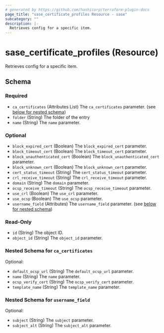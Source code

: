 ```yaml
---
# generated by https://github.com/hashicorp/terraform-plugin-docs
page_title: "sase_certificate_profiles Resource - sase"
subcategory: ""
description: |-
  Retrieves config for a specific item.
---
```


# sase_certificate_profiles (Resource)

Retrieves config for a specific item.



<!-- schema generated by tfplugindocs -->
## Schema

### Required

- `ca_certificates` (Attributes List) The `ca_certificates` parameter. (see [below for nested schema](#nestedatt--ca_certificates))
- `folder` (String) The folder of the entry
- `name` (String) The `name` parameter.

### Optional

- `block_expired_cert` (Boolean) The `block_expired_cert` parameter.
- `block_timeout_cert` (Boolean) The `block_timeout_cert` parameter.
- `block_unauthenticated_cert` (Boolean) The `block_unauthenticated_cert` parameter.
- `block_unknown_cert` (Boolean) The `block_unknown_cert` parameter.
- `cert_status_timeout` (String) The `cert_status_timeout` parameter.
- `crl_receive_timeout` (String) The `crl_receive_timeout` parameter.
- `domain` (String) The `domain` parameter.
- `ocsp_receive_timeout` (String) The `ocsp_receive_timeout` parameter.
- `use_crl` (Boolean) The `use_crl` parameter.
- `use_ocsp` (Boolean) The `use_ocsp` parameter.
- `username_field` (Attributes) The `username_field` parameter. (see [below for nested schema](#nestedatt--username_field))

### Read-Only

- `id` (String) The object ID.
- `object_id` (String) The `object_id` parameter.

<a id="nestedatt--ca_certificates"></a>
### Nested Schema for `ca_certificates`

Optional:

- `default_ocsp_url` (String) The `default_ocsp_url` parameter.
- `name` (String) The `name` parameter.
- `ocsp_verify_cert` (String) The `ocsp_verify_cert` parameter.
- `template_name` (String) The `template_name` parameter.


<a id="nestedatt--username_field"></a>
### Nested Schema for `username_field`

Optional:

- `subject` (String) The `subject` parameter.
- `subject_alt` (String) The `subject_alt` parameter.


